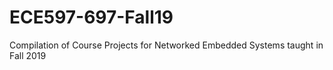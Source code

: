 # ECE597-697-Fall19
Compilation of Course Projects for Networked Embedded Systems taught in Fall 2019

